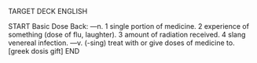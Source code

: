 TARGET DECK
ENGLISH

START
Basic
Dose
Back: —n. 1 single portion of medicine. 2 experience of something (dose of flu, laughter). 3 amount of radiation received. 4 slang venereal infection. —v. (-sing) treat with or give doses of medicine to. [greek dosis gift]
END

